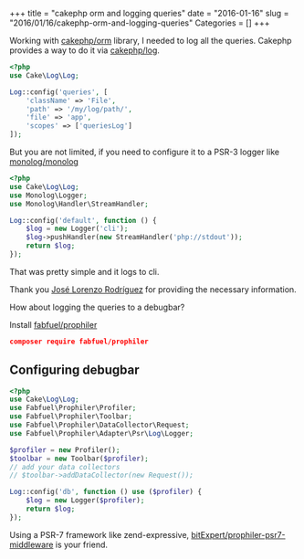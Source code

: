 +++
title = "cakephp orm and logging queries"
date = "2016-01-16"
slug = "2016/01/16/cakephp-orm-and-logging-queries"
Categories = []
+++

Working with [cakephp/orm](http://packagist.org/packages/cakephp/orm) library, I needed to log all the queries.
Cakephp provides a way to do it via [cakephp/log](http://packagist.org/packages/cakephp/log).

```php
<?php
use Cake\Log\Log;

Log::config('queries', [
	'className' => 'File',
	'path' => '/my/log/path/',
	'file' => 'app',
	'scopes' => ['queriesLog']
]);
```

But you are not limited, if you need to configure it to a PSR-3 logger like [monolog/monolog](http://packagist.org/packages/monolog/monolog)

```php
<?php
use Cake\Log\Log;
use Monolog\Logger;
use Monolog\Handler\StreamHandler;

Log::config('default', function () {
    $log = new Logger('cli');
    $log->pushHandler(new StreamHandler('php://stdout'));
    return $log;
});
```

That was pretty simple and it logs to cli.

Thank you [José Lorenzo Rodríguez](https://github.com/lorenzo) for providing the necessary information.

How about logging the queries to a debugbar?

Install [fabfuel/prophiler](https://github.com/fabfuel/prophiler/)

```json
composer require fabfuel/prophiler
```

## Configuring debugbar

```php
<?php
use Cake\Log\Log;
use Fabfuel\Prophiler\Profiler;
use Fabfuel\Prophiler\Toolbar;
use Fabfuel\Prophiler\DataCollector\Request;
use Fabfuel\Prophiler\Adapter\Psr\Log\Logger;

$profiler = new Profiler();
$toolbar = new Toolbar($profiler);
// add your data collectors
// $toolbar->addDataCollector(new Request());

Log::config('db', function () use ($profiler) {
	$log = new Logger($profiler);
	return $log;
});
```

Using a PSR-7 framework like zend-expressive,  [bitExpert/prophiler-psr7-middleware](https://github.com/bitExpert/prophiler-psr7-middleware) is your friend.
